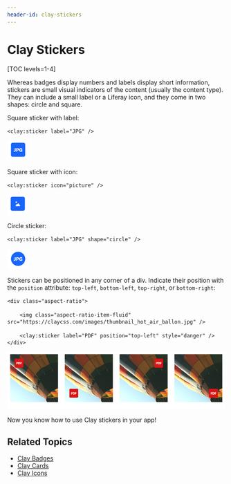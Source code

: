 ```yaml
---
header-id: clay-stickers
---
```


# Clay Stickers

[TOC levels=1-4]

Whereas badges display numbers and labels display short information, stickers
are small visual indicators of the content (usually the content type). They
can include a small label or a Liferay icon, and they come in two shapes:
circle and square. 

Square sticker with label:

```markup
<clay:sticker label="JPG" />
```

![Figure 1: You can include stickers in your apps.](../../../../images/clay-taglib-sticker-square-label.png)

Square sticker with icon:

```markup
<clay:sticker icon="picture" />
```

![Figure 2: Stickers can include icons.](../../../../images/clay-taglib-sticker-square-icon.png)

Circle sticker:

```markup
<clay:sticker label="JPG" shape="circle" />
```

![Figure 3: You can also have circle stickers.](../../../../images/clay-taglib-sticker-round.png)

Stickers can be positioned in any corner of a div. Indicate their position with 
the `position` attribute: `top-left`, `bottom-left`, `top-right`, or 
`bottom-right`:

```markup
<div class="aspect-ratio">

	<img class="aspect-ratio-item-fluid" src="https://claycss.com/images/thumbnail_hot_air_ballon.jpg" />

	<clay:sticker label="PDF" position="top-left" style="danger" />
</div>
```

![Figure 4: You can specify the position of the sticker within a container.](../../../../images/clay-taglib-sticker-position.png)

Now you know how to use Clay stickers in your app!

## Related Topics

- [Clay Badges](/docs/7-2/reference/-/knowledge_base/r/clay-badges)
- [Clay Cards](/docs/7-2/reference/-/knowledge_base/r/clay-cards)
- [Clay Icons](/docs/7-2/reference/-/knowledge_base/r/clay-icons)
